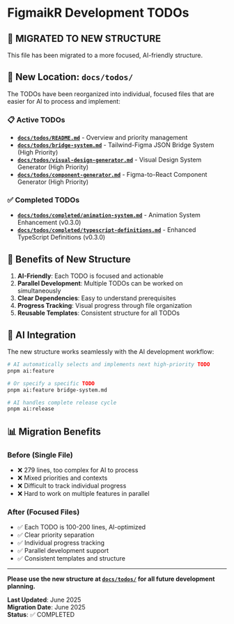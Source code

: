 # FigmaikR Development TODOs

## 🚀 MIGRATED TO NEW STRUCTURE

This file has been migrated to a more focused, AI-friendly structure. 

## 📁 New Location: `docs/todos/`

The TODOs have been reorganized into individual, focused files that are easier for AI to process and implement:

### 📋 Active TODOs
- **[`docs/todos/README.md`](./todos/README.md)** - Overview and priority management
- **[`docs/todos/bridge-system.md`](./todos/bridge-system.md)** - Tailwind-Figma JSON Bridge System (High Priority)
- **[`docs/todos/visual-design-generator.md`](./todos/visual-design-generator.md)** - Visual Design System Generator (High Priority)
- **[`docs/todos/component-generator.md`](./todos/component-generator.md)** - Figma-to-React Component Generator (High Priority)

### ✅ Completed TODOs
- **[`docs/todos/completed/animation-system.md`](./todos/completed/animation-system.md)** - Animation System Enhancement (v0.3.0)
- **[`docs/todos/completed/typescript-definitions.md`](./todos/completed/typescript-definitions.md)** - Enhanced TypeScript Definitions (v0.3.0)

## 🎯 Benefits of New Structure

1. **AI-Friendly**: Each TODO is focused and actionable
2. **Parallel Development**: Multiple TODOs can be worked on simultaneously  
3. **Clear Dependencies**: Easy to understand prerequisites
4. **Progress Tracking**: Visual progress through file organization
5. **Reusable Templates**: Consistent structure for all TODOs

## 🤖 AI Integration

The new structure works seamlessly with the AI development workflow:

```bash
# AI automatically selects and implements next high-priority TODO
pnpm ai:feature

# Or specify a specific TODO
pnpm ai:feature bridge-system.md

# AI handles complete release cycle
pnpm ai:release
```

## 📊 Migration Benefits

### Before (Single File)
- ❌ 279 lines, too complex for AI to process
- ❌ Mixed priorities and contexts
- ❌ Difficult to track individual progress
- ❌ Hard to work on multiple features in parallel

### After (Focused Files)
- ✅ Each TODO is 100-200 lines, AI-optimized
- ✅ Clear priority separation
- ✅ Individual progress tracking
- ✅ Parallel development support
- ✅ Consistent templates and structure

---

**Please use the new structure at [`docs/todos/`](./todos/) for all future development planning.**

**Last Updated**: June 2025  
**Migration Date**: June 2025  
**Status**: ✅ COMPLETED 